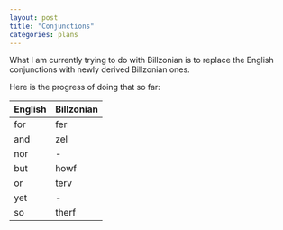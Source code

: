 ```yaml
---
layout: post
title: "Conjunctions"
categories: plans
---
```


What I am currently trying to do with Billzonian is to replace the
English conjunctions with newly derived Billzonian ones.

Here is the progress of doing that so far:

| English | Billzonian |
|---------|------------|
| for     | fer        |
| and     | zel        |
| nor     | -          |
| but     | howf       |
| or      | terv       |
| yet     | -          |
| so      | therf      |